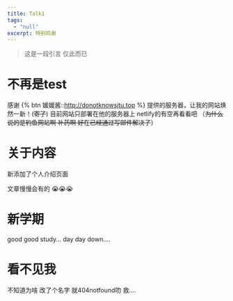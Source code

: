 ```yaml
---
title: Talk1
tags:
  - "null"
excerpt: 特别鸣谢
---
```

> 这是一段引言 仅此而已

# 不再是test

感谢 {% btn 媛媛酱::http://donotknowsjtu.top %} 提供的服务器，让我的网站焕然一新！(~~寄了~~)
目前网站只部署在他的服务器上 netlify的有空再看看吧
（~~为什么说的是钓鱼网站啊 补药啊 好在已经通过写邮件解决了~~）

# 关于内容

新添加了个人介绍页面

文章慢慢会有的 😭😭😭

# 新学期

good good study...
day day down....

# 看不见我

不知道为啥 改了个名字 就404notfound叻
救....
